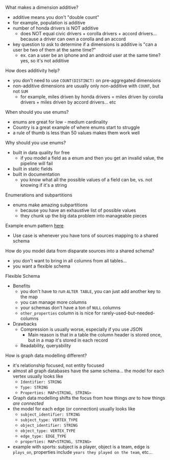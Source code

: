 What makes a dimension additive?
- additive means you don't "double count"
- for example, population is additive
- number of honda drivers is NOT additive
	- does NOT equal civic drivers + corolla drivers + accord drivers... because a driver can own a corolla and an accord
- key question to ask to determine if a dimensions is additive is "can a user be two of them at the same time?"
	- ex. can a user be an iphone and an android user at the same time? yes,  so it's not additive

How does additivity help?
- you don't need to use `COUNT(DISTINCT)` on pre-aggregated dimensions
- non-additive dimensions are usually only non-additive with `COUNT`, but not `SUM`
	- for example, miles driven by honda drivers = miles driven by corolla drivers + miles driven by accord drivers... etc

When should you use enums?
- enums are great for low - medium cardinality
- Country is a great example of where enums start to struggle
- a rule of thumb is less than 50 values makes them work well

Why should you use enums?
- built in data quality for free
	- if you model a field as a enum and then you get an invalid value, the pipeline will fail
- built in static fields
- built in documentation
	- you know what all the possible values of a field can be, vs. not knowing if it's a string

Enumerations and subpartitions
- enums make amazing subpartitions
	- because you have an exhaustive list of possible values
	- they chunk up the big data problem into manageable pieces

Example enum pattern [here](https://github.com/EcZachly/little-book-of-pipelines)
- Use case is whenever you have tons of sources mapping to a shared schema

How do you model data from disparate sources into a shared schema?
- you don't want to bring in all columns from all tables...
- you want a flexible schema

Flexible Schema
- Benefits
	- you don't have to run `ALTER TABLE`, you can just add another key to the map
	- you can manage more columns
	- your schemas don't have a ton of `NULL` columns
	- `other_properties` column is is nice for rarely-used-but-needed-columns
- Drawbacks
	- Compression is usually worse, especially if you use JSON
		- Main reason is that in a table the column header is stored once, but in a map it's stored in each record
	- Readability, queryability

How is graph data modelling different?
- it's relationship focused, not entity focused
- almost all graph databases have the same schema... the model for each vertex usually looks like
	- `Identifier: STRING`
	- `Type: STRING`
	- `Properties: MAP<STRING, STRING>`
- Graph data modelling shifts the focus from how things *are* to how things *are connected*
- the model for each edge (or connection) usually looks like
	- `subject_identifier: STRING`
	- `subject_type: VERTEX_TYPE`
	- `object_identifier: STRING`
	- `object_type: VERTEX_TYPE`
	- `edge_type: EDGE_TYPE`
	- `properties: MAP<STRING, STRING>`
- example with sports: subject is a player, object is a team, edge is `plays_on`, properties include `years they played on the team`, etc...
